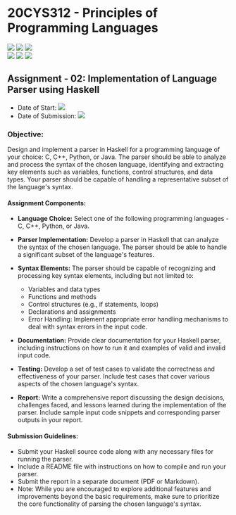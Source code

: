 # 20CYS312 - Principles of Programming Languages
![](https://img.shields.io/badge/Batch-21CYS-lightgreen) ![](https://img.shields.io/badge/UG-blue) ![](https://img.shields.io/badge/Subject-PPL-blue) <br/>
![](https://img.shields.io/badge/Lecture-2-orange) ![](https://img.shields.io/badge/Practical-3-orange) ![](https://img.shields.io/badge/Credits-3-orange)

## Assignment - 02: Implementation of Language Parser using Haskell

- Date of Start: ![](https://img.shields.io/badge/-TBD-gray)
- Date of Submission: ![](https://img.shields.io/badge/-TBD-gray) 
  
### Objective:
Design and implement a parser in Haskell for a programming language of your choice: C, C++, Python, or Java. The parser should be able to analyze and process the syntax of the chosen language, identifying and extracting key elements such as variables, functions, control structures, and data types. Your parser should be capable of handling a representative subset of the language's syntax.

#### Assignment Components:

- **Language Choice:** Select one of the following programming languages - C, C++, Python, or Java.

- **Parser Implementation:** Develop a parser in Haskell that can analyze the syntax of the chosen language. The parser should be able to handle a significant subset of the language's features.

- **Syntax Elements:** The parser should be capable of recognizing and processing key syntax elements, including but not limited to:
  - Variables and data types
  - Functions and methods
  - Control structures (e.g., if statements, loops)
  - Declarations and assignments
  - Error Handling: Implement appropriate error handling mechanisms to deal with syntax errors in the input code.

- **Documentation:** Provide clear documentation for your Haskell parser, including instructions on how to run it and examples of valid and invalid input code.

- **Testing:** Develop a set of test cases to validate the correctness and effectiveness of your parser. Include test cases that cover various aspects of the chosen language's syntax.

- **Report:** Write a comprehensive report discussing the design decisions, challenges faced, and lessons learned during the implementation of the parser. Include sample input code snippets and corresponding parser outputs in your report.

#### Submission Guidelines:

- Submit your Haskell source code along with any necessary files for running the parser.
- Include a README file with instructions on how to compile and run your parser.
- Submit the report in a separate document (PDF or Markdown).
- Note: While you are encouraged to explore additional features and improvements beyond the basic requirements, make sure to prioritize the core functionality of parsing the chosen language's syntax.
